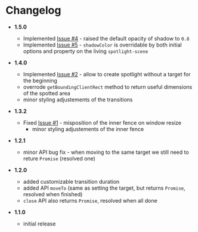 # Changelog

* __1.5.0__
  * Implemented [Issue #4](https://github.com/gullerya/spotlight/issues/4) - raised the default opacity of shadow to `0.8`
  * Implemented [Issue #5](https://github.com/gullerya/spotlight/issues/5) - `shadowColor` is overridable by both initial options and property on the living `spotlight-scene`

* __1.4.0__
  * Implemented [Issue #2](https://github.com/gullerya/spotlight/issues/2) - allow to create spotlight without a target for the beginning
  * overrode `getBoundingClientRect` method to return useful dimensions of the spotted area
  * minor styling adjustements of the transitions

* __1.3.2__
  * Fixed [Issue #1](https://github.com/gullerya/spotlight/issues/1) - misposition of the inner fence on window resize
    * minor styling adjustements of the inner fence

* __1.2.1__
  * minor API bug fix - when moving to the same target we still need to reture `Promise` (resolved one)

* __1.2.0__
  * added customizable transition duration
  * added API `moveTo` (same as setting the target, but returns `Promise`, resolved when finished)
  * `close` API also returns `Promise`, resolved when all done

* __1.1.0__
  * initial release